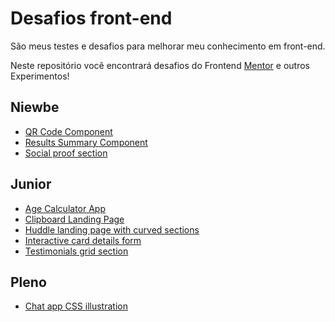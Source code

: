 # Desafios front-end
São meus testes e desafios para melhorar meu conhecimento em front-end.

Neste repositório você encontrará desafios do Frontend [Mentor](https://www.frontendmentor.io/) e outros Experimentos!
## Niewbe
- [QR Code Component](/niewbe/01)
- [Results Summary Component](/niewbe/02)
- [Social proof section](/niewbe/03)

## Junior

- [Age Calculator App](/junior/01)
- [Clipboard Landing Page](/junior/02)
- [Huddle landing page with curved sections](/junior/03)
- [Interactive card details form](/junior/04)
- [Testimonials grid section](/junior/05)


## Pleno

- [Chat app CSS illustration](/pleno/01)


